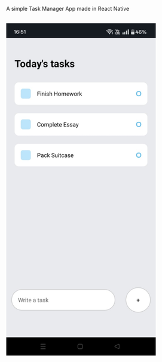 A simple Task Manager App made in React Native

<br>

<img src="./assets/taskManager.jpg" alt="Task Manager" width="400"/>


